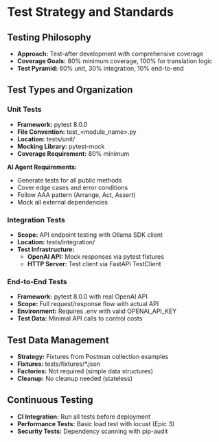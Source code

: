 # Test Strategy and Standards

## Testing Philosophy

- **Approach:** Test-after development with comprehensive coverage
- **Coverage Goals:** 80% minimum coverage, 100% for translation logic
- **Test Pyramid:** 60% unit, 30% integration, 10% end-to-end

## Test Types and Organization

### Unit Tests

- **Framework:** pytest 8.0.0
- **File Convention:** test_<module_name>.py
- **Location:** tests/unit/
- **Mocking Library:** pytest-mock
- **Coverage Requirement:** 80% minimum

**AI Agent Requirements:**
- Generate tests for all public methods
- Cover edge cases and error conditions
- Follow AAA pattern (Arrange, Act, Assert)
- Mock all external dependencies

### Integration Tests

- **Scope:** API endpoint testing with Ollama SDK client
- **Location:** tests/integration/
- **Test Infrastructure:**
  - **OpenAI API:** Mock responses via pytest fixtures
  - **HTTP Server:** Test client via FastAPI TestClient

### End-to-End Tests

- **Framework:** pytest 8.0.0 with real OpenAI API
- **Scope:** Full request/response flow with actual API
- **Environment:** Requires .env with valid OPENAI_API_KEY
- **Test Data:** Minimal API calls to control costs

## Test Data Management

- **Strategy:** Fixtures from Postman collection examples
- **Fixtures:** tests/fixtures/*.json
- **Factories:** Not required (simple data structures)
- **Cleanup:** No cleanup needed (stateless)

## Continuous Testing

- **CI Integration:** Run all tests before deployment
- **Performance Tests:** Basic load test with locust (Epic 3)
- **Security Tests:** Dependency scanning with pip-audit
